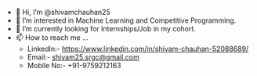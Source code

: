 - 👋 Hi, I’m @shivamchauhan25
- 👀 I’m interested in Machine Learning and Competitive Programming.
- 🌱 I’m currently looking for Internships/Job in my cohort.
- 📫 How to reach me ...
     - LinkedIn:- https://www.linkedin.com/in/shivam-chauhan-52088689/
     - Email:- shivam25.srgc@gmail.com
     - Mobile No:- +91-9759212163

<!---
shivamchauhan25/shivamchauhan25 is a ✨ special ✨ repository because its `README.md` (this file) appears on your GitHub profile.
You can click the Preview link to take a look at your changes.
--->
